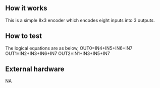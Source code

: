 <!---

This file is used to generate your project datasheet. Please fill in the information below and delete any unused
sections.

You can also include images in this folder and reference them in the markdown. Each image must be less than
512 kb in size, and the combined size of all images must be less than 1 MB.
-->

## How it works
This is a simple 8x3 encoder which encodes eight inputs into 3 outputs.

## How to test

The logical equations are as below,
OUT0=IN4+IN5+IN6+IN7
OUT1=IN2+IN3+IN6+IN7
OUT2=IN1+IN3+IN5+IN7

## External hardware

NA
